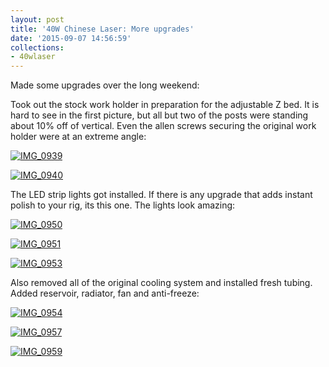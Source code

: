 ```yaml
---
layout: post
title: '40W Chinese Laser: More upgrades'
date: '2015-09-07 14:56:59'
collections:
- 40wlaser
---
```



Made some upgrades over the long weekend:

Took out the stock work holder in preparation for the adjustable Z bed. It is hard to see in the first picture, but all but two of the posts were standing about 10% off of vertical. Even the allen screws securing the original work holder were at an extreme angle:

[![IMG_0939](https://i1.wp.com/res.cloudinary.com/thecase/image/upload/h_225,w_300/v1514683153/IMG_0939_bl7voc.jpg?resize=300%2C225)](https://i1.wp.com/res.cloudinary.com/thecase/image/upload/v1514683153/IMG_0939_bl7voc.jpg)

[![IMG_0940](https://i0.wp.com/res.cloudinary.com/thecase/image/upload/h_225,w_300/v1514683151/IMG_0940_cxgaqq.jpg?resize=300%2C225)](https://i1.wp.com/res.cloudinary.com/thecase/image/upload/v1514683151/IMG_0940_cxgaqq.jpg)

The LED strip lights got installed. If there is any upgrade that adds instant polish to your rig, its this one. The lights look amazing:

[![IMG_0950](https://i0.wp.com/res.cloudinary.com/thecase/image/upload/h_225,w_300/v1514683149/IMG_0950_lcbnhn.jpg?resize=300%2C225)](https://i0.wp.com/res.cloudinary.com/thecase/image/upload/v1514683149/IMG_0950_lcbnhn.jpg)

[![IMG_0951](https://i1.wp.com/res.cloudinary.com/thecase/image/upload/h_225,w_300/v1514683147/IMG_0951_cwlboe.jpg?resize=300%2C225)](https://i0.wp.com/res.cloudinary.com/thecase/image/upload/v1514683147/IMG_0951_cwlboe.jpg)

[![IMG_0953](https://i0.wp.com/res.cloudinary.com/thecase/image/upload/h_225,w_300/v1514683145/IMG_0953_j2rrie.jpg?resize=300%2C225)](https://i1.wp.com/res.cloudinary.com/thecase/image/upload/v1514683145/IMG_0953_j2rrie.jpg)

Also removed all of the original cooling system and installed fresh tubing. Added reservoir, radiator, fan and anti-freeze:

[![IMG_0954](https://i0.wp.com/res.cloudinary.com/thecase/image/upload/h_225,w_300/v1514683142/IMG_0954_js8lto.jpg?resize=300%2C225)](https://i2.wp.com/res.cloudinary.com/thecase/image/upload/v1514683142/IMG_0954_js8lto.jpg)

[![IMG_0957](https://i1.wp.com/res.cloudinary.com/thecase/image/upload/h_300,w_225/v1514683140/IMG_0957_vmdxw7.jpg?resize=225%2C300)](https://i2.wp.com/res.cloudinary.com/thecase/image/upload/v1514683140/IMG_0957_vmdxw7.jpg)

[![IMG_0959](https://i2.wp.com/res.cloudinary.com/thecase/image/upload/h_225,w_300/v1514683138/IMG_0959_ohtfe0.jpg?resize=300%2C225)](https://i0.wp.com/res.cloudinary.com/thecase/image/upload/v1514683138/IMG_0959_ohtfe0.jpg)


